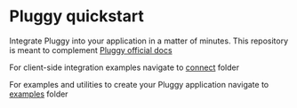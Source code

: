# Pluggy quickstart

Integrate Pluggy into your application in a matter of minutes. This repository is meant to complement [Pluggy official docs](https://docs.pluggy.ai)

For client-side integration examples navigate to [connect](connect) folder

For examples and utilities to create your Pluggy application navigate to [examples](examples) folder
